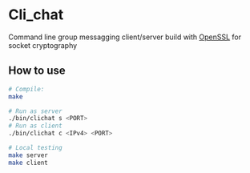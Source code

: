 # Cli_chat

Command line group messagging client/server build with [OpenSSL](https://github.com/openssl/openssl.git) for socket cryptography

## How to use
```bash
# Compile:
make

# Run as server
./bin/clichat s <PORT>
# Run as client
./bin/clichat c <IPv4> <PORT>

# Local testing
make server
make client

```